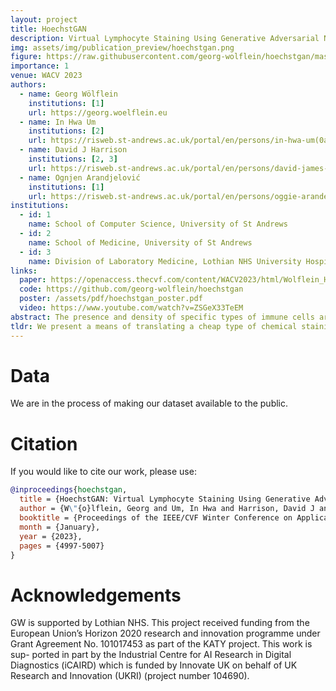 ```yaml
---
layout: project
title: HoechstGAN
description: Virtual Lymphocyte Staining Using Generative Adversarial Networks
img: assets/img/publication_preview/hoechstgan.png
figure: https://raw.githubusercontent.com/georg-wolflein/hoechstgan/master/img/hoechstgan_notex.svg
importance: 1
venue: WACV 2023
authors:
  - name: Georg Wölflein
    institutions: [1]
    url: https://georg.woelflein.eu
  - name: In Hwa Um
    institutions: [2]
    url: https://risweb.st-andrews.ac.uk/portal/en/persons/in-hwa-um(0ac978a2-6ef8-4397-bc36-f920a77696a3).html
  - name: David J Harrison
    institutions: [2, 3]
    url: https://risweb.st-andrews.ac.uk/portal/en/persons/david-james-harrison(6bb6c114-15d1-4b0d-9091-8ce3ce9c2c7d).html
  - name: Ognjen Arandjelović
    institutions: [1]
    url: https://risweb.st-andrews.ac.uk/portal/en/persons/oggie-arandelovic(fdd98ab1-564a-42a3-bf0c-fab7afbbd63c).html
institutions:
  - id: 1
    name: School of Computer Science, University of St Andrews
  - id: 2
    name: School of Medicine, University of St Andrews
  - id: 3
    name: Division of Laboratory Medicine, Lothian NHS University Hospitals, Edinburgh
links:
  paper: https://openaccess.thecvf.com/content/WACV2023/html/Wolflein_HoechstGAN_Virtual_Lymphocyte_Staining_Using_Generative_Adversarial_Networks_WACV_2023_paper.html
  code: https://github.com/georg-wolflein/hoechstgan
  poster: /assets/pdf/hoechstgan_poster.pdf
  video: https://www.youtube.com/watch?v=ZSGeX33TeEM
abstract: The presence and density of specific types of immune cells are important to understand a patient's immune response to cancer. However, immunofluorescence staining required to identify T cell subtypes is expensive, timeconsuming, and rarely performed in clinical settings. We present a framework to virtually stain Hoechst images (which are cheap and widespread) with both CD3 and CD8 to identify T cell subtypes in clear cell renal cell carcinoma using generative adversarial networks. Our proposed method jointly learns both staining tasks, incentivising the network to incorporate mutually beneficial information from each task. We devise a novel metric to quantify the virtual staining quality, and use it to evaluate our method.
tldr: We present a means of translating a cheap type of chemical staining to multiple more expensive ones using generative adversarial networks.
---
```


# Data

We are in the process of making our dataset available to the public.

# Citation

If you would like to cite our work, please use:

```bibtex
@inproceedings{hoechstgan,
  title = {HoechstGAN: Virtual Lymphocyte Staining Using Generative Adversarial Networks},
  author = {W\"{o}lflein, Georg and Um, In Hwa and Harrison, David J and Arandjelovi\'{c}, Ognjen},
  booktitle = {Proceedings of the IEEE/CVF Winter Conference on Applications of Computer Vision (WACV)},
  month = {January},
  year = {2023},
  pages = {4997-5007}
}
```

# Acknowledgements

GW is supported by Lothian NHS. This project received funding from the European Union’s Horizon 2020 research and innovation programme under Grant Agreement No. 101017453 as part of the KATY project. This work is sup- ported in part by the Industrial Centre for AI Research in Digital Diagnostics (iCAIRD) which is funded by Innovate UK on behalf of UK Research and Innovation (UKRI) (project number 104690).

